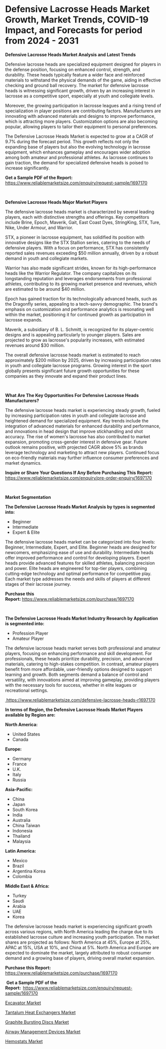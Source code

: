 <p><h1>Defensive Lacrosse Heads Market Growth, Market Trends, COVID-19 Impact, and Forecasts for period from 2024 - 2031</h1></p><p><strong>Defensive Lacrosse Heads Market Analysis and Latest Trends</strong></p>
<p><p>Defensive lacrosse heads are specialized equipment designed for players in the defense position, focusing on enhanced control, strength, and durability. These heads typically feature a wider face and reinforced materials to withstand the physical demands of the game, aiding in effective checking and ground ball recovery. The market for defensive lacrosse heads is witnessing significant growth, driven by an increasing interest in lacrosse as a competitive sport, especially at youth and collegiate levels. </p><p>Moreover, the growing participation in lacrosse leagues and a rising trend of specialization in player positions are contributing factors. Manufacturers are innovating with advanced materials and designs to improve performance, which is attracting more players. Customization options are also becoming popular, allowing players to tailor their equipment to personal preferences. </p><p>The Defensive Lacrosse Heads Market is expected to grow at a CAGR of 9.7% during the forecast period. This growth reflects not only the expanding base of players but also the evolving technology in lacrosse equipment, which enhances gameplay and encourages wider adoption among both amateur and professional athletes. As lacrosse continues to gain traction, the demand for specialized defensive heads is poised to increase significantly.</p></p>
<p><strong>Get a Sample PDF of the Report:&nbsp;</strong> <a href="https://www.reliablemarketsize.com/enquiry/request-sample/1697170?utm_campaign=1553&utm_medium=2&utm_source=Github&utm_content=ia&utm_term=20102024&utm_id=defensive-lacrosse-heads">https://www.reliablemarketsize.com/enquiry/request-sample/1697170</a></p>
<p>&nbsp;</p>
<p><strong>Defensive Lacrosse Heads Major Market Players</strong></p>
<p><p>The defensive lacrosse heads market is characterized by several leading players, each with distinctive strengths and offerings. Key competitors include Brine, Epoch, Maverik, Gait, East Coast Dyes, StringKing, STX, Ture, Nike, Under Armour, and Warrior.</p><p>STX, a pioneer in lacrosse equipment, has solidified its position with innovative designs like the STX Stallion series, catering to the needs of defensive players. With a focus on performance, STX has consistently reported sales revenues exceeding $50 million annually, driven by a robust demand in youth and collegiate markets.</p><p>Warrior has also made significant strides, known for its high-performance heads like the Warrior Regulator. The company capitalizes on its longstanding reputation and leverages endorsements from professional athletes, contributing to its growing market presence and revenues, which are estimated to be around $40 million.</p><p>Epoch has gained traction for its technologically advanced heads, such as the Dragonfly series, appealing to a tech-savvy demographic. The brand's emphasis on customization and performance analytics is resonating well within the market, positioning it for continued growth as participation in lacrosse expands.</p><p>Maverik, a subsidiary of B. L. Schmitt, is recognized for its player-centric designs and is appealing particularly to younger players. Sales are projected to grow as lacrosse's popularity increases, with estimated revenues around $30 million.</p><p>The overall defensive lacrosse heads market is estimated to reach approximately $200 million by 2025, driven by increasing participation rates in youth and collegiate lacrosse programs. Growing interest in the sport globally presents significant future growth opportunities for these companies as they innovate and expand their product lines.</p></p>
<p>&nbsp;</p>
<p><strong>What Are The Key Opportunities For Defensive Lacrosse Heads Manufacturers?</strong></p>
<p><p>The defensive lacrosse heads market is experiencing steady growth, fueled by increasing participation rates in youth and collegiate lacrosse and heightened demand for specialized equipment. Key trends include the integration of advanced materials for enhanced durability and performance, and innovations in head design that improve stickhandling and shot accuracy. The rise of women's lacrosse has also contributed to market expansion, promoting cross-gender interest in defensive gear. Future outlook remains positive, with projected CAGR above 5% as brands leverage technology and marketing to attract new players. Continued focus on eco-friendly materials may further influence consumer preferences and market dynamics.</p></p>
<p><strong>Inquire or Share Your Questions If Any Before Purchasing This Report:</strong> <a href="https://www.reliablemarketsize.com/enquiry/pre-order-enquiry/1697170?utm_campaign=1553&utm_medium=2&utm_source=Github&utm_content=ia&utm_term=20102024&utm_id=defensive-lacrosse-heads">https://www.reliablemarketsize.com/enquiry/pre-order-enquiry/1697170</a></p>
<p>&nbsp;</p>
<p><strong>Market Segmentation</strong></p>
<p><strong>The Defensive Lacrosse Heads Market Analysis by types is segmented into:</strong></p>
<p><ul><li>Beginner</li><li>Intermediate</li><li>Expert & Elite</li></ul></p>
<p><p>The defensive lacrosse heads market can be categorized into four levels: Beginner, Intermediate, Expert, and Elite. Beginner heads are designed for newcomers, emphasizing ease of use and durability. Intermediate heads offer improved performance and control for developing players. Expert heads provide advanced features for skilled athletes, balancing precision and power. Elite heads are engineered for top-tier players, combining cutting-edge technology and optimal performance for competitive play. Each market type addresses the needs and skills of players at different stages of their lacrosse journey.</p></p>
<p><strong>Purchase this Report:&nbsp;</strong><a href="https://www.reliablemarketsize.com/purchase/1697170?utm_campaign=1553&utm_medium=2&utm_source=Github&utm_content=ia&utm_term=20102024&utm_id=defensive-lacrosse-heads">https://www.reliablemarketsize.com/purchase/1697170</a></p>
<p>&nbsp;</p>
<p><strong>The Defensive Lacrosse Heads Market Industry Research by Application is segmented into:</strong></p>
<p><ul><li>Profession Player</li><li>Amateur Player</li></ul></p>
<p><p>The defensive lacrosse heads market serves both professional and amateur players, focusing on enhancing performance and skill development. For professionals, these heads prioritize durability, precision, and advanced materials, catering to high-stakes competition. In contrast, amateur players benefit from more affordable, user-friendly options designed to support learning and growth. Both segments demand a balance of control and versatility, with innovations aimed at improving gameplay, providing players with the necessary tools for success, whether in elite leagues or recreational settings.</p></p>
<p><a href="https://www.reliablemarketsize.com/defensive-lacrosse-heads-r1697170?utm_campaign=1553&utm_medium=2&utm_source=Github&utm_content=ia&utm_term=20102024&utm_id=defensive-lacrosse-heads">&nbsp;https://www.reliablemarketsize.com/defensive-lacrosse-heads-r1697170</a></p>
<p><strong>In terms of Region, the Defensive Lacrosse Heads Market Players available by Region are:</strong></p>
<p>
    <p> <strong> North America: </strong>
        <ul>
            <li>United States</li>
            <li>Canada</li>
        </ul>
        </p> 
    <p> <strong> Europe: </strong>
        <ul>
            <li>Germany</li>
            <li>France</li>
            <li>U.K.</li>
            <li>Italy</li>
            <li>Russia</li>
        </ul>
        </p> 
    <p> <strong> Asia-Pacific: </strong>
        <ul>
            <li>China</li>
            <li>Japan</li>
            <li>South Korea</li>
            <li>India</li>
            <li>Australia</li>
            <li>China Taiwan</li>
            <li>Indonesia</li>
            <li>Thailand</li>
            <li>Malaysia</li>
        </ul>
        </p> 
    <p> <strong> Latin America: </strong>
        <ul>
            <li>Mexico</li>
            <li>Brazil</li>
            <li>Argentina Korea</li>
            <li>Colombia</li>
        </ul>
        </p> 
    <p> <strong> Middle East & Africa: </strong>
        <ul>
            <li>Turkey</li>
            <li>Saudi</li>
            <li>Arabia</li>
            <li>UAE</li>
            <li>Korea</li>
        </ul>
    </p>
    </p>
<p><p>The defensive lacrosse heads market is experiencing significant growth across various regions, with North America leading the charge due to its established lacrosse culture and increasing youth participation. The market shares are projected as follows: North America at 45%, Europe at 25%, APAC at 15%, USA at 10%, and China at 5%. North America and Europe are expected to dominate the market, largely attributed to robust consumer demand and a growing base of players, driving overall market expansion.</p></p>
<p><strong>Purchase this Report: </strong><a href="https://www.reliablemarketsize.com/purchase/1697170?utm_campaign=1553&utm_medium=2&utm_source=Github&utm_content=ia&utm_term=20102024&utm_id=defensive-lacrosse-heads">https://www.reliablemarketsize.com/purchase/1697170</a></p>
<p>&nbsp;<strong>Get a Sample PDF of the Report:&nbsp;&nbsp;</strong><a href="https://www.reliablemarketsize.com/enquiry/request-sample/1697170?utm_campaign=1553&utm_medium=2&utm_source=Github&utm_content=ia&utm_term=20102024&utm_id=defensive-lacrosse-heads">https://www.reliablemarketsize.com/enquiry/request-sample/1697170</a></p>
<p><strong></strong></p>
<p><p><a href="https://www.linkedin.com/pulse/excavator-market-global-regional-analysis-focus-end-user-6mluf?utm_campaign=1553&utm_medium=2&utm_source=Github&utm_content=ia&utm_term=20102024&utm_id=defensive-lacrosse-heads">Excavator Market</a></p><p><a href="https://issuu.com/reportprime-2/docs/tantalum-heat-exchangers-market-siz_b306e5b7c7ef0d?utm_campaign=1553&utm_medium=2&utm_source=Github&utm_content=ia&utm_term=20102024&utm_id=defensive-lacrosse-heads">Tantalum Heat Exchangers Market</a></p><p><a href="https://issuu.com/reportprime-2/docs/graphite-bursting-discs-market-size_b5bcc90e2c15ce?utm_campaign=1553&utm_medium=2&utm_source=Github&utm_content=ia&utm_term=20102024&utm_id=defensive-lacrosse-heads">Graphite Bursting Discs Market</a></p><p><a href="https://www.linkedin.com/pulse/evaluating-airway-management-devices-market-trends-growth-rng1f?utm_campaign=1553&utm_medium=2&utm_source=Github&utm_content=ia&utm_term=20102024&utm_id=defensive-lacrosse-heads">Airway Management Devices Market</a></p><p><a href="https://www.linkedin.com/pulse/hemostats-market-size-status-forecast-2024-2031-insights-invest-lpuxf?utm_campaign=1553&utm_medium=2&utm_source=Github&utm_content=ia&utm_term=20102024&utm_id=defensive-lacrosse-heads">Hemostats Market</a></p></p>
